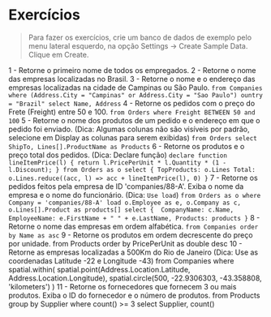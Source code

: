 # Exercícios
> Para fazer os exercícios, crie um banco de dados de exemplo pelo menu lateral esquerdo, na opção Settings -> Create Sample Data. Clique em Create. 

1 - Retorne o primeiro nome de todos os empregados.
2 - Retorne o nome das empresas localizadas no Brasil.
3 - Retorne o nome e o endereço das empresas localizadas na cidade de Campinas ou São Paulo.
`from Companies 
where (Address.City = "Campinas" or Address.City = "Sao Paulo")
ountry = "Brazil" select Name, Address`
4 - Retorne os pedidos com o preço do Frete (Freight) entre 50 e 100.
`from Orders
where Freight BETWEEN 50 and 100`
5 - Retorne o nome dos produtos de um pedido e o endereço em que o pedido foi enviado. (Dica: Algumas colunas não são visíveis por padrão, selecione em Display as colunas para serem exibidas)
`from Orders
select ShipTo, Lines[].ProductName as Products`
6 - Retorne os produtos e o preço total dos pedidos. (Dica: Declare função)
`declare function lineItemPrice(l) {
    return l.PricePerUnit * l.Quantity * (1 - l.Discount);
}
from Orders as o
select {
    TopProducts: o.Lines
    Total: o.Lines.reduce((acc, l) => acc + lineItemPrice(l), 0)
}`
7 - Retorne os pedidos feitos pela empresa de ID 'companies/88-A'. Exiba o nome da empresa e o nome do funcionário. (Dica: `Use load`)
`from Orders as o
where Company = 'companies/88-A'
load o.Employee as e, o.Company as c, o.Lines[].Product as products[]
select { 
    CompanyName: c.Name,
    EmployeeName: e.FirstName + " " + e.LastName,
    Products: products
}`
8 - Retorne o nome das empresas em ordem alfabética.
`from Companies
order by Name as asc`
9 - Retorne os produtos em ordem decrescente do preço por unidade.
from Products 
order by PricePerUnit as double desc
10 - Retorne as empresas localizadas a 500Km do Rio de Janeiro (Dica: Use as coordenadas Latitude -22 e Longitude -43)
from Companies
where spatial.within(
    spatial.point(Address.Location.Latitude, Address.Location.Longitude), 
    spatial.circle(500, -22.9306303, -43.358808, 'kilometers')
)
11 - Retorne os fornecedores que fornecem 3 ou mais produtos. Exiba o ID do fornecedor e o número de produtos.
from Products
group by Supplier
where count() >= 3
select Supplier, count()
<!--stackedit_data:
eyJoaXN0b3J5IjpbMTkyODUwNzE2Ml19
-->